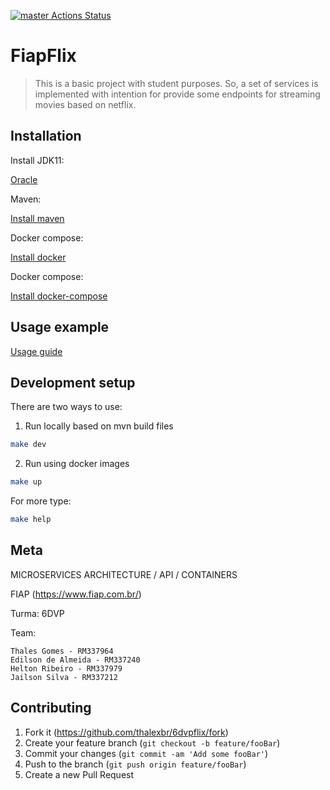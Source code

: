 [![master Actions Status](https://github.com/thalexbr/6dvpflix/workflows/master/badge.svg)](https://github.com/thalexbr/6dvpflix/actions)


# FiapFlix
> This is a basic project with student purposes. So, a set of services is implemented with intention for provide some  endpoints for streaming movies based on netflix.

<!-- TODO: o que ele faz? breve descrição... -->

## Installation

Install JDK11:

[Oracle](https://www.oracle.com/java/technologies/javase-jdk11-downloads.html)

Maven:

[Install maven](https://maven.apache.org/install.html)

Docker compose:

[Install docker](https://docs.docker.com/engine/install/)

Docker compose:

[Install docker-compose](https://docs.docker.com/compose/install)

## Usage example

[Usage guide](assets)

## Development setup

There are two ways to use:
1. Run locally based on mvn build files

```sh
make dev
```

2. Run using docker images

```sh
make up
```

For more type:

```sh
make help
```

## Meta

MICROSERVICES ARCHITECTURE / API / CONTAINERS

FIAP (<https://www.fiap.com.br/>)

Turma: 6DVP

Team:

```
Thales Gomes - RM337964
Edilson de Almeida - RM337240
Helton Ribeiro - RM337979
Jailson Silva - RM337212 
```

## Contributing

1. Fork it (<https://github.com/thalexbr/6dvpflix/fork>)
2. Create your feature branch (`git checkout -b feature/fooBar`)
3. Commit your changes (`git commit -am 'Add some fooBar'`)
4. Push to the branch (`git push origin feature/fooBar`)
5. Create a new Pull Request

<!-- Markdown link & img dfn's -->
[wiki]: https://github.com/thalexbr/6dvpflix/wiki
